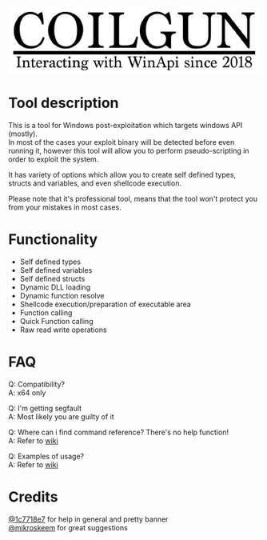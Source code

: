 ![picture text](photo_2018-11-01_16-35-02.jpg)

# Tool description
This is a tool for Windows post-exploitation which targets windows API (mostly).<br>
In most of the cases your exploit binary will be detected before even running it, however this tool will allow you to perform pseudo-scripting in order to exploit the system.

It has variety of options which allow you to create self defined types, structs and variables, and even shellcode execution.

Please note that it's professional tool, means that the tool won't protect you from your mistakes in most cases.

# Functionality
* Self defined types
* Self defined variables
* Self defined structs
* Dynamic DLL loading
* Dynamic function resolve
* Shellcode execution/preparation of executable area
* Function calling
* Quick Function calling
* Raw read write operations

# FAQ
Q: Compatibility?<br>
A: x64 only<br>

Q: I'm getting segfault<br>
A: Most likely you are guilty of it<br>

Q: Where can i find command reference? There's no help function!<br>
A: Refer to [wiki](https://github.com/owodelta/coilgun/wiki)<br>

Q: Examples of usage?<br>
A: Refer to [wiki](https://github.com/owodelta/coilgun/wiki)<br>

# Credits 
[@1c7718e7](https://github.com/1c7718e7) for help in general and pretty banner<br>
[@mikroskeem](https://github.com/mikroskeem) for great suggestions

